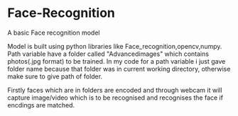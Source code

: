 # Face-Recognition
A basic Face recognition model

Model is built using python libraries like Face_recognition,opencv,numpy.
Path variable have a folder called "Advancedimages" which contains photos(.jpg format) to be trained.
In my code for a path variable i just gave folder name because that folder was in current working directory, otherwise make sure to give path of folder.

Firstly faces which are in folders are encoded and through webcam it will capture image/video which is to be recognised and recognises the face if encdings are matched.
